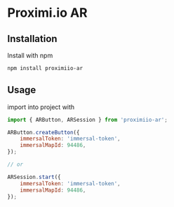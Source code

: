 # Proximi.io AR

## Installation

Install with npm

```bash
npm install proximiio-ar
```

## Usage

import into project with

```javascript
import { ARButton, ARSession } from 'proximiio-ar';

ARButton.createButton({
	immersalToken: 'immersal-token',
	immersalMapId: 94486,
});

// or

ARSession.start({
	immersalToken: 'immersal-token',
	immersalMapId: 94486,
});
```
